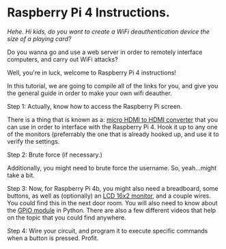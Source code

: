 <h1>Raspberry Pi 4 Instructions.</h1>

*Hehe. Hi kids, do you want to create a WiFi deauthentication device the size of a playing card?*

Do you wanna go and use a web server in order to remotely interface computers, and carry out WiFi attacks?

Well, you're in luck, welcome to Raspberry Pi 4 instructions!

In this tutorial, we are going to compile all of the links for you, and give you the general guide in order to make your own wifi deauther.

Step 1: Actually, know how to access the Raspberry Pi screen. 

There is a thing that is known as a: [micro HDMI to HDMI converter](https://www.amazon.com/UGREEN-Adapter-Ethernet-Compatible-Raspberry/dp/B06WWQ7KLV) that you can use in order to interface with the Raspberry Pi 4. Hook it up to any one of the monitors (preferrably the one that is already hooked up, and use it to verify the settings.

Step 2: Brute force (if necessary.) 

Additionally, you might need to brute force the username. So, yeah...might take a bit.

Step 3: Now, for Raspberry Pi 4b, you might also need a breadboard, some buttons, as well as (optionally) an [LCD 16x2 monitor](https://www.amazon.com/16x2-lcd-display/s?k=16x2+lcd+display), and a couple wires. You could find this in the next door room. You will also need to know about the [GPiO module](https://pypi.org/project/RPi.GPIO) in Python. There are also a few different videos that help on the topic that you could find anywhere. 

Step 4: Wire your circuit, and program it to execute specific commands when a button is pressed. Profit.
